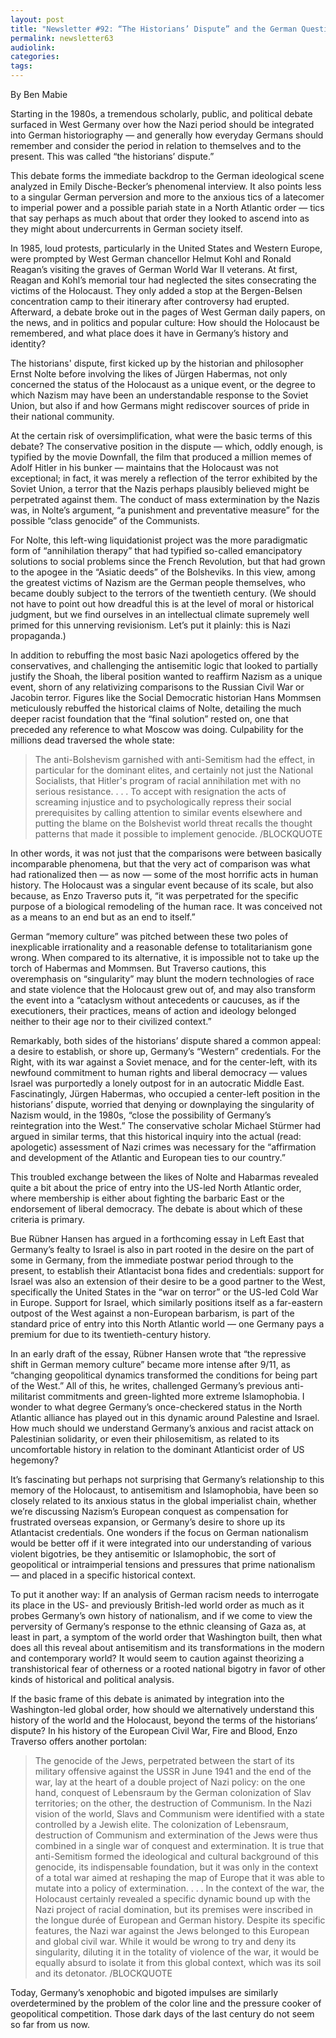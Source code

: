 ```yaml
---
layout: post
title: "Newsletter #92: “The Historians’ Dispute” and the German Question w/ Emily Dische-Becker"
permalink: newsletter63
audiolink: 
categories: 
tags: 
--- 
```


By Ben Mabie

Starting in the 1980s, a tremendous scholarly, public, and political debate surfaced in West Germany over how the Nazi period should be integrated into German historiography — and generally how everyday Germans should remember and consider the period in relation to themselves and to the present. This was called “the historians’ dispute.” 

This debate forms the immediate backdrop to the German ideological scene analyzed in Emily Dische-Becker’s phenomenal interview. It also points less to a singular German perversion and more to the anxious tics of a latecomer to imperial power and a possible pariah state in a North Atlantic order — tics that say perhaps as much about that order they looked to ascend into as they might about undercurrents in German society itself.  

In 1985, loud protests, particularly in the United States and Western Europe, were prompted by West German chancellor Helmut Kohl and Ronald Reagan’s visiting the graves of German World War II veterans. At first, Reagan and Kohl’s memorial tour had neglected the sites consecrating the victims of the Holocaust. They only added a stop at the Bergen-Belsen concentration camp to their itinerary after controversy had erupted. Afterward, a debate broke out in the pages of West German daily papers, on the news, and in politics and popular culture: How should the Holocaust be remembered, and what place does it have in Germany’s history and identity? 

The historians' dispute, first kicked up by the historian and philosopher Ernst Nolte before involving the likes of Jürgen Habermas, not only concerned the status of the Holocaust as a unique event, or the degree to which Nazism may have been an understandable response to the Soviet Union, but also if and how Germans might rediscover sources of pride in their national community. 

At the certain risk of oversimplification, what were the basic terms of this debate? The conservative position in the dispute — which, oddly enough, is typified by the movie Downfall, the film that produced a million memes of Adolf Hitler in his bunker — maintains that the Holocaust was not exceptional; in fact, it was merely a reflection of the terror exhibited by the Soviet Union, a terror that the Nazis perhaps plausibly believed might be perpetrated against them. The conduct of mass extermination by the Nazis was, in Nolte’s argument, “a punishment and preventative measure” for the possible “class genocide” of the Communists. 

For Nolte, this left-wing liquidationist project was the more paradigmatic form of “annihilation therapy” that had typified so-called emancipatory solutions to social problems since the French Revolution, but that had grown to the apogee in the “Asiatic deeds” of the Bolsheviks. In this view, among the greatest victims of Nazism are the German people themselves, who became doubly subject to the terrors of the twentieth century. (We should not have to point out how dreadful this is at the level of moral or historical judgment, but we find ourselves in an intellectual climate supremely well primed for this unnerving revisionism. Let’s put it plainly: this is Nazi propaganda.) 

In addition to rebuffing the most basic Nazi apologetics offered by the conservatives, and challenging the antisemitic logic that looked to partially justify the Shoah, the liberal position wanted to reaffirm Nazism as a unique event, shorn of any relativizing comparisons to the Russian Civil War or Jacobin terror. Figures like the Social Democratic historian Hans Mommsen meticulously rebuffed the historical claims of Nolte, detailing the much deeper racist foundation that the “final solution” rested on, one that preceded any reference to what Moscow was doing. Culpability for the millions dead traversed the whole state: 


> The anti-Bolshevism garnished with anti-Semitism had the effect, in particular for the dominant elites, and certainly not just the National Socialists, that Hitler's program of racial annihilation met with no serious resistance. . . . To accept with resignation the acts of screaming injustice and to psychologically repress their social prerequisites by calling attention to similar events elsewhere and putting the blame on the Bolshevist world threat recalls the thought patterns that made it possible to implement genocide. /BLOCKQUOTE 

In other words, it was not just that the comparisons were between basically incomparable phenomena, but that the very act of comparison was what had rationalized then — as now — some of the most horrific acts in human history. The Holocaust was a singular event because of its scale, but also because, as Enzo Traverso puts it, “it was perpetrated for the specific purpose of a biological remodeling of the human race. It was conceived not as a means to an end but as an end to itself.” 

German “memory culture” was pitched between these two poles of inexplicable irrationality and a reasonable defense to totalitarianism gone wrong. When compared to its alternative, it is impossible not to take up the torch of Habermas and Mommsen. But Traverso cautions, this overemphasis on “singularity” may blunt the modern technologies of race and state violence that the Holocaust grew out of, and may also transform the event into a “cataclysm without antecedents or caucuses, as if the executioners, their practices, means of action and ideology belonged neither to their age nor to their civilized context.”


Remarkably, both sides of the historians’ dispute shared a common appeal: a desire to establish, or shore up, Germany’s “Western” credentials. For the Right, with its war against a Soviet menace, and for the center-left, with its newfound commitment to human rights and liberal democracy — values Israel was purportedly a lonely outpost for in an autocratic Middle East. Fascinatingly, Jürgen Habermas, who occupied a center-left position in the historians’ dispute, worried that denying or downplaying the singularity of Nazism would, in the 1980s, “close the possibility of Germany’s reintegration into the West.” The conservative scholar Michael Stürmer had argued in similar terms, that this historical inquiry into the actual (read: apologetic) assessment of Nazi crimes was necessary for the “affirmation and development of the Atlantic and European ties to our country.” 

This troubled exchange between the likes of Nolte and Habarmas revealed quite a bit about the price of entry into the US-led North Atlantic order, where membership is either about fighting the barbaric East or the endorsement of liberal democracy. The debate is about which of these criteria is primary. 

Bue Rübner Hansen has argued in a forthcoming essay in Left East that Germany’s fealty to Israel is also in part rooted in the desire on the part of some in Germany, from the immediate postwar period through to the present, to establish their Atlantacist bona fides and credentials: support for Israel was also an extension of their desire to be a good partner to the West, specifically the United States in the “war on terror” or the US-led Cold War in Europe. Support for Israel, which similarly positions itself as a far-eastern outpost of the West against a non-European barbarism, is part of the standard price of entry into this North Atlantic world — one Germany pays a premium for due to its twentieth-century history. 

In an early draft of the essay, Rübner Hansen wrote that “the repressive shift in German memory culture” became more intense after 9/11, as “changing geopolitical dynamics transformed the conditions for being part of the West.” All of this, he writes, challenged Germany’s previous anti-militarist commitments and green-lighted more extreme Islamophobia. I wonder to what degree Germany’s once-checkered status in the North Atlantic alliance has played out in this dynamic around Palestine and Israel. How much should we understand Germany’s anxious and racist attack on Palestinian solidarity, or even their philosemitism, as related to its uncomfortable history in relation to the dominant Atlanticist order of US hegemony?


It’s fascinating but perhaps not surprising that Germany’s relationship to this memory of the Holocaust, to antisemitism and Islamophobia, have been so closely related to its anxious status in the global imperialist chain, whether we’re discussing Nazism’s European conquest as compensation for frustrated overseas expansion, or Germany’s desire to shore up its Atlantacist credentials. One wonders if the focus on German nationalism would be better off if it were integrated into our understanding of various violent bigotries, be they antisemitic or Islamophobic, the sort of geopolitical or intraimperial tensions and pressures that prime nationalism — and placed in a specific historical context. 

To put it another way: If an analysis of German racism needs to interrogate its place in the US- and previously British-led world order as much as it probes Germany’s own history of nationalism, and if we come to view the perversity of Germany’s response to the ethnic cleansing of Gaza as, at least in part, a symptom of the world order that Washington built, then what does all this reveal about antisemitism and its transformations in the modern and contemporary world? It would seem to caution against theorizing a transhistorical fear of otherness or a rooted national bigotry in favor of other kinds of historical and political analysis.


If the basic frame of this debate is animated by integration into the Washington-led global order, how should we alternatively understand this history of the world and the Holocaust, beyond the terms of the historians’ dispute? In his history of the European Civil War, Fire and Blood, Enzo Traverso offers another portolan: 


> The genocide of the Jews, perpetrated between the start of its military offensive against the USSR in June 1941 and the end of the war, lay at the heart of a double project of Nazi policy: on the one hand, conquest of Lebensraum by the German colonization of Slav territories; on the other, the destruction of Communism. In the Nazi vision of the world, Slavs and Communism were identified with a state controlled by a Jewish elite. The colonization of Lebensraum, destruction of Communism and extermination of the Jews were thus combined in a single war of conquest and extermination. It is true that anti-Semitism formed the ideological and cultural background of this genocide, its indispensable foundation, but it was only in the context of a total war aimed at reshaping the map of Europe that it was able to mutate into a policy of extermination. . . . In the context of the war, the Holocaust certainly revealed a specific dynamic bound up with the Nazi project of racial domination, but its premises were inscribed in the longue durée of European and German history. Despite its specific features, the Nazi war against the Jews belonged to this European and global civil war. While it would be wrong to try and deny its singularity, diluting it in the totality of violence of the war, it would be equally absurd to isolate it from this global context, which was its soil and its detonator. /BLOCKQUOTE

Today, Germany’s xenophobic and bigoted impulses are similarly overdetermined by the problem of the color line and the pressure cooker of geopolitical competition. Those dark days of the last century do not seem so far from us now. 

